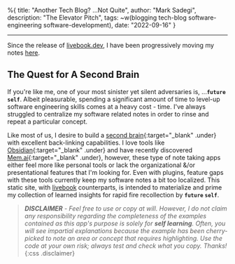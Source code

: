 %{
  title: "Another Tech Blog? ...Not Quite",
  author: "Mark Sadegi",
  description: "The Elevator Pitch",
  tags: ~w(blogging tech-blog software-engineering software-development),
  date: "2022-09-16"
}

---

<div class="moved-to-livebooks">
  Since the release of <a target="blank" href="https://livebook.dev">livebook.dev</a>, I have been progressively moving my notes <a target="blank" href="https://software-engineering-notes.fly.dev">here</a>.
</div> 

## The Quest for A Second Brain

If you're like me, one of your most sinister yet silent adversaries is, ...**`future` `self`**. Albeit pleasurable, spending a significant amount of time to level-up software engineering skills comes at a heavy cost - time. I've always struggled to centralize my software related notes in order to rinse and repeat a particular concept.

Like most of us, I desire to build a [second brain](https://www.buildingasecondbrain.com){:target="_blank" .under} with excellent back-linking capabilities. I love tools like [Obsidian](https://obsidian.md){:target="_blank" .under} and have recently discovered [Mem.ai](https://get.mem.ai){:target="_blank" .under}, however, these type of note taking apps either feel more like personal tools or lack the organizational &/or presentational features that I'm looking for. Even with plugins, feature gaps with these tools currently keep my software notes a bit too localized. This static site, with [livebook](https://github.com/elixir-nx/livebook) counterparts, is intended to materialize and prime my collection of learned insights for rapid fire recollection by **`future` `self`**.

>_**DISCLAIMER** - Feel free to use or copy at will. However, I do not claim any responsibility regarding the completeness of the examples contained as this app's purpose is solely for **self learning**. Often, you will see impartial explanations because the example has been cherry-picked to note an area or concept that requires highlighting. Use the code at your own risk; always test and check what you copy. Thanks!_
>{:css .disclaimer}